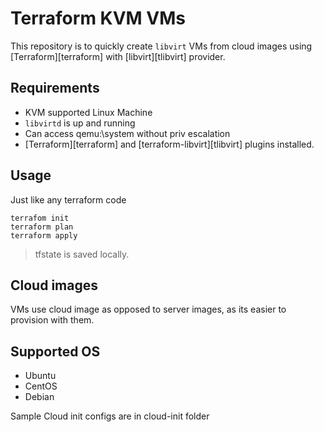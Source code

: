 # Terraform KVM VMs

This repository is to quickly create `libvirt` VMs from cloud images using [Terraform][terraform]
with [libvirt][tlibvirt] provider.

## Requirements

- KVM supported Linux Machine
- `libvirtd` is up and running
- Can access qemu:\\system without priv escalation
- [Terraform][terraform] and [terraform-libvirt][tlibvirt] plugins installed.

## Usage

Just like any terraform code

```console
terrafom init
terraform plan
terraform apply
```

> tfstate is saved locally.

## Cloud images

VMs use cloud image as opposed to server images, as its easier to provision with them.

## Supported OS

- Ubuntu
- CentOS
- Debian

Sample Cloud init configs are in cloud-init folder
